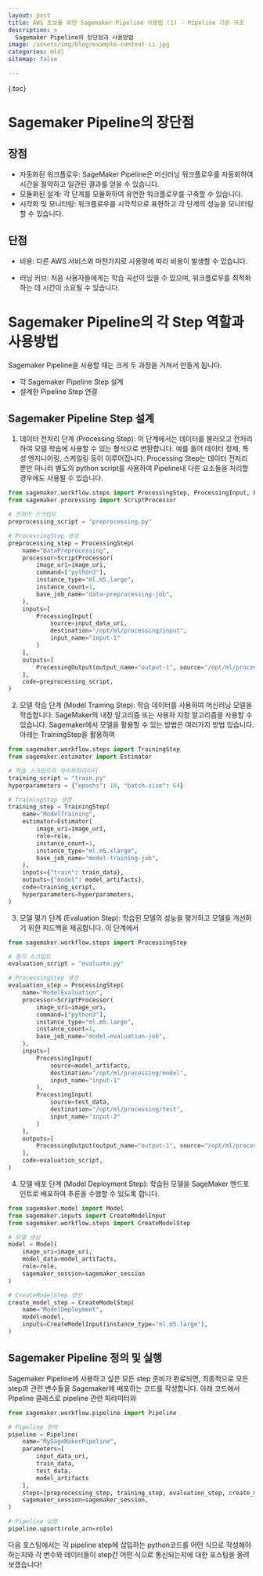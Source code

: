 ```yaml
---
layout: post
title: AWS 초보를 위한 Sagemaker Pipeline 사용법 (1) - Pipeline 기본 구조
description: >
  Sagemaker Pipeline의 장단점과 사용방법
image: /assets/img/blog/example-content-ii.jpg
categories: mldl
sitemap: false

---
```


{:toc}

# Sagemaker Pipeline의 장단점

## 장점

- 자동화된 워크플로우: SageMaker Pipeline은 머신러닝 워크플로우를 자동화하여 시간을 절약하고 일관된 결과를 얻을 수 있습니다.
- 모듈화된 설계: 각 단계를 모듈화하여 유연한 워크플로우를 구축할 수 있습니다.
- 시각화 및 모니터링: 워크플로우를 시각적으로 표현하고 각 단계의 성능을 모니터링할 수 있습니다.

## 단점
- 비용: 다른 AWS 서비스와 마찬가지로 사용량에 따라 비용이 발생할 수 있습니다.

- 러닝 커브: 처음 사용자들에게는 학습 곡선이 있을 수 있으며, 워크플로우를 최적화하는 데 시간이 소요될 수 있습니다.

# Sagemaker Pipeline의 각 Step 역할과 사용방법

Sagemaker Pipeline을 사용할 때는 크게 두 과정을 거쳐서 만들게 됩니다.

- 각 Sagemaker Pipeline Step 설계
- 설계한 Pipeline Step 연결

## Sagemaker Pipeline Step 설계

1. 데이터 전처리 단계 (Processing Step):
이 단계에서는 데이터를 불러오고 전처리하여 모델 학습에 사용할 수 있는 형식으로 변환합니다. 예를 들어 데이터 정제, 특성 엔지니어링, 스케일링 등이 이루어집니다. Processing Step는 데이터 전처리 뿐만 아니라 별도의 python script를 사용하여 Pipeline내 다른 요소들을 처리할 경우에도 사용될 수 있습니다.

```python
from sagemaker.workflow.steps import ProcessingStep, ProcessingInput, ProcessingOutput
from sagemaker.processing import ScriptProcessor

# 전처리 스크립트
preprocessing_script = "preprocessing.py"

# ProcessingStep 생성
preprocessing_step = ProcessingStep(
    name="DataPreprocessing",
    processor=ScriptProcessor(
        image_uri=image_uri,
        command=["python3"],
        instance_type="ml.m5.large",
        instance_count=1,
        base_job_name="data-preprocessing-job",
    ),
    inputs=[
        ProcessingInput(
            source=input_data_uri,
            destination="/opt/ml/processing/input",
            input_name="input-1"
        )
    ],
    outputs=[
        ProcessingOutput(output_name="output-1", source="/opt/ml/processing/output")
    ],
    code=preprocessing_script,
)
```

2. 모델 학습 단계 (Model Training Step):
학습 데이터를 사용하여 머신러닝 모델을 학습합니다. SageMaker의 내장 알고리즘 또는 사용자 지정 알고리즘을 사용할 수 있습니다. Sagemaker에서 모델을 활용할 수 있는 방법은 여러가지 방법 있습니다. 아래는 TrainingStep을 활용하여 

```python
from sagemaker.workflow.steps import TrainingStep
from sagemaker.estimator import Estimator

# 학습 스크립트와 하이퍼파라미터
training_script = "train.py"
hyperparameters = {"epochs": 10, "batch-size": 64}

# TrainingStep 생성
training_step = TrainingStep(
    name="ModelTraining",
    estimator=Estimator(
        image_uri=image_uri,
        role=role,
        instance_count=1,
        instance_type="ml.m5.xlarge",
        base_job_name="model-training-job",
    ),
    inputs={"train": train_data},
    outputs={"model": model_artifacts},
    code=training_script,
    hyperparameters=hyperparameters,
)

```

3. 모델 평가 단계 (Evaluation Step):
학습된 모델의 성능을 평가하고 모델을 개선하기 위한 피드백을 제공합니다. 이 단계에서 

```python
from sagemaker.workflow.steps import ProcessingStep

# 평가 스크립트
evaluation_script = "evaluate.py"

# ProcessingStep 생성
evaluation_step = ProcessingStep(
    name="ModelEvaluation",
    processor=ScriptProcessor(
        image_uri=image_uri,
        command=["python3"],
        instance_type="ml.m5.large",
        instance_count=1,
        base_job_name="model-evaluation-job",
    ),
    inputs=[
        ProcessingInput(
            source=model_artifacts,
            destination="/opt/ml/processing/model",
            input_name="input-1"
        ),
        ProcessingInput(
            source=test_data,
            destination="/opt/ml/processing/test",
            input_name="input-2"
        )
    ],
    outputs=[
        ProcessingOutput(output_name="output-1", source="/opt/ml/processing/output")
    ],
    code=evaluation_script,
)

```

4. 모델 배포 단계 (Model Deployment Step):
학습된 모델을 SageMaker 엔드포인트로 배포하여 추론을 수행할 수 있도록 합니다.

```python
from sagemaker.model import Model
from sagemaker.inputs import CreateModelInput
from sagemaker.workflow.steps import CreateModelStep

# 모델 생성
model = Model(
    image_uri=image_uri,
    model_data=model_artifacts,
    role=role,
    sagemaker_session=sagemaker_session
)

# CreateModelStep 생성
create_model_step = CreateModelStep(
    name="ModelDeployment",
    model=model,
    inputs=CreateModelInput(instance_type="ml.m5.large"),
)

```

## Sagemaker Pipeline 정의 및 실행

Sagemaker Pipeline에 사용하고 싶은 모든 step 준비가 완료되면, 최종적으로 모든 step과 관련 변수들을 Sagemaker에 배포하는 코드를 작성합니다. 아래 코드에서 Pipeline 클래스로 pipeline 관련 파라미터와 

```python
from sagemaker.workflow.pipeline import Pipeline

# Pipeline 정의
pipeline = Pipeline(
    name="MySageMakerPipeline",
    parameters=[
        input_data_uri,
        train_data,
        test_data,
        model_artifacts
    ],
    steps=[preprocessing_step, training_step, evaluation_step, create_model_step],
    sagemaker_session=sagemaker_session,
)

# Pipeline 실행
pipeline.upsert(role_arn=role)

```



다음 포스팅에서는 각 pipeline step에 삽입하는 python코드를 어떤 식으로 작성해야 하는지와 각 변수와 데이터들이 step간 어떤 식으로 통신되는지에 대한 포스팅을 올려보겠습니다!